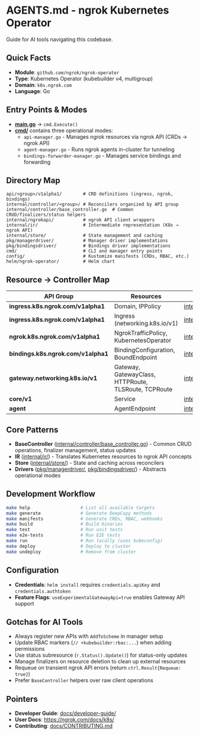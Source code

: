 # AGENTS.md - ngrok Kubernetes Operator

Guide for AI tools navigating this codebase.

## Quick Facts

- **Module**: `github.com/ngrok/ngrok-operator`
- **Type**: Kubernetes Operator (kubebuilder v4, multigroup)
- **Domain**: `k8s.ngrok.com`
- **Language**: Go

## Entry Points & Modes

- **[main.go](main.go)** → `cmd.Execute()`
- **[cmd/](cmd/)** contains three operational modes:
  - `api-manager.go` - Manages ngrok resources via ngrok API (CRDs → ngrok API)
  - `agent-manager.go` - Runs ngrok agents in-cluster for tunneling
  - `bindings-forwarder-manager.go` - Manages service bindings and forwarding

## Directory Map

```
api/<group>/v1alpha1/        # CRD definitions (ingress, ngrok, bindings)
internal/controller/<group>/ # Reconcilers organized by API group
internal/controller/base_controller.go  # Common CRUD/finalizers/status helpers
internal/ngrokapi/           # ngrok API client wrappers
internal/ir/                 # Intermediate representation (K8s → ngrok API)
internal/store/              # State management and caching
pkg/managerdriver/           # Manager driver implementations
pkg/bindingsdriver/          # Bindings driver implementations
cmd/                         # CLI and manager entry points
config/                      # Kustomize manifests (CRDs, RBAC, etc.)
helm/ngrok-operator/         # Helm chart
```

## Resource → Controller Map

| API Group | Resources | Controller Location |
|-----------|-----------|---------------------|
| **ingress.k8s.ngrok.com/v1alpha1** | Domain, IPPolicy | [internal/controller/ingress/](internal/controller/ingress/) |
| **ingress.k8s.ngrok.com/v1alpha1** | Ingress (networking.k8s.io/v1) | [internal/controller/ingress/](internal/controller/ingress/) |
| **ngrok.k8s.ngrok.com/v1alpha1** | NgrokTrafficPolicy, KubernetesOperator | [internal/controller/ngrok/](internal/controller/ngrok/) |
| **bindings.k8s.ngrok.com/v1alpha1** | BindingConfiguration, BoundEndpoint | [internal/controller/bindings/](internal/controller/bindings/) |
| **gateway.networking.k8s.io/v1** | Gateway, GatewayClass, HTTPRoute, TLSRoute, TCPRoute | [internal/controller/gateway/](internal/controller/gateway/) |
| **core/v1** | Service | [internal/controller/service/](internal/controller/service/) |
| **agent** | AgentEndpoint | [internal/controller/agent/](internal/controller/agent/) |

## Core Patterns

- **BaseController** ([internal/controller/base_controller.go](internal/controller/base_controller.go)) - Common CRUD operations, finalizer management, status updates
- **IR** ([internal/ir/](internal/ir/)) - Translates Kubernetes resources to ngrok API concepts
- **Store** ([internal/store/](internal/store/)) - State and caching across reconcilers
- **Drivers** ([pkg/managerdriver/](pkg/managerdriver/), [pkg/bindingsdriver/](pkg/bindingsdriver/)) - Abstracts operational modes

## Development Workflow

```bash
make help                   # List all available targets
make generate               # Generate DeepCopy methods
make manifests              # Generate CRDs, RBAC, webhooks
make build                  # Build binaries
make test                   # Run unit tests
make e2e-tests              # Run E2E tests
make run                    # Run locally (uses kubeconfig)
make deploy                 # Deploy to cluster
make undeploy               # Remove from cluster
```

## Configuration

- **Credentials**: `helm install` requires `credentials.apiKey` and `credentials.authtoken`
- **Feature Flags**: `useExperimentalGatewayApi=true` enables Gateway API support

## Gotchas for AI Tools

- Always register new APIs with `AddToScheme` in manager setup
- Update RBAC markers (`// +kubebuilder:rbac:...`) when adding permissions
- Use status subresource (`r.Status().Update()`) for status-only updates
- Manage finalizers on resource deletion to clean up external resources
- Requeue on transient ngrok API errors (return `ctrl.Result{Requeue: true}`)
- Prefer `BaseController` helpers over raw client operations

## Pointers

- **Developer Guide**: [docs/developer-guide/](docs/developer-guide/)
- **User Docs**: https://ngrok.com/docs/k8s/
- **Contributing**: [docs/CONTRIBUTING.md](docs/CONTRIBUTING.md)
